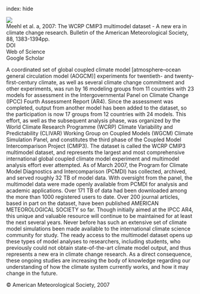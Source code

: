 index: hide

<div class="Citation">
    <div class="Citation-thumb CitationThumb-linked"  data-href="https://doi.org/10.1175/bams-88-9-1383">
      <img src="https://static.claimspace.cloud/climate-study-static/refs/thumbs/11/Meehl_et_al_2007a-thumb.png" />
    </div>

  <div class="Citation-body">
    <div class="Citation-text">Meehl et al. a, 2007: The WCRP CMIP3 multimodel dataset - A new era in climate change research. <span class="Article-journal">Bulletin of the American Meteorological Society, </span><span class="Article-volume">88, </span>1383-1394pp.</div>
    <div class="Citation-links">
      <div class="CitationLink" data-href="https://doi.org/10.1175/bams-88-9-1383">
        <div class="CitationLink-icon CitationLink-Doi"></div>
        <div class="CitationLink-text">DOI</div>
      </div>
      <div class="CitationLink" data-href="http://cel.webofknowledge.com/InboundService.do?customersID=atyponcel&smartRedirect=yes&mode=FullRecord&IsProductCode=Yes&product=CEL&Init=Yes&Func=Frame&action=retrieve&SrcApp=literatum&SrcAuth=atyponcel&SID=7CNc3cIRaBKjGbSujFM&UT=WOS:000250166400004">
        <div class="CitationLink-icon CitationLink-Isi"></div>
        <div class="CitationLink-text">Web of Science</div>
      </div>
      <div class="CitationLink" data-href="https://scholar.google.com/scholar?q=10.1175/bams-88-9-1383">
        <div class="CitationLink-icon CitationLink-Scholar"></div>
        <div class="CitationLink-text">Google Scholar</div>
      </div>
    </div>
  </div>
</div>

A coordinated set of global coupled climate model [atmosphere–ocean general circulation model (AOGCM)] experiments for twentieth- and twenty-first-century climate, as well as several climate change commitment and other experiments, was run by 16 modeling groups from 11 countries with 23 models for assessment in the Intergovernmental Panel on Climate Change (IPCC) Fourth Assessment Report (AR4). Since the assessment was completed, output from another model has been added to the dataset, so the participation is now 17 groups from 12 countries with 24 models. This effort, as well as the subsequent analysis phase, was organized by the World Climate Research Programme (WCRP) Climate Variability and Predictability (CLIVAR) Working Group on Coupled Models (WGCM) Climate Simulation Panel, and constitutes the third phase of the Coupled Model Intercomparison Project (CMIP3). The dataset is called the WCRP CMIP3 multimodel dataset, and represents the largest and most comprehensive international global coupled climate model experiment and multimodel analysis effort ever attempted. As of March 2007, the Program for Climate Model Diagnostics and Intercomparison (PCMDI) has collected, archived, and served roughly 32 TB of model data. With oversight from the panel, the multimodel data were made openly available from PCMDI for analysis and academic applications. Over 171 TB of data had been downloaded among the more than 1000 registered users to date. Over 200 journal articles, based in part on the dataset, have been published AMERICAN METEOROLOGICAL SOCIETY so far. Though initially aimed at the IPCC AR4, this unique and valuable resource will continue to be maintained for at least the next several years. Never before has such an extensive set of climate model simulations been made available to the international climate science community for study. The ready access to the multimodel dataset opens up these types of model analyses to researchers, including students, who previously could not obtain state-of-the-art climate model output, and thus represents a new era in climate change research. As a direct consequence, these ongoing studies are increasing the body of knowledge regarding our understanding of how the climate system currently works, and how it may change in the future.

<div class="Citation-copy">
&copy; American Meteorological Society, 2007
</div>